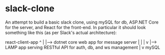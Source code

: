 # slack-clone
An attempt to build a basic slack clone, using mySQL for db, ASP.NET Core for the server, and React for the front-end. In particular it should look something like this (as per Slack's actual architecture):


react-client-app
  ^
  |
  |--> dotnet core web app for message server
  |              |
  |              v
  |--> LAMP app serving RESTful API for auth, db, and ws management
                 |
                 v
               mySQL